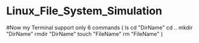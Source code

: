 # Linux_File_System_Simulation


#Now my Terminal support only 6 commands (
ls 
cd "DirName"
cd ..
mkdir "DirName" 
rmdir "DirName"
touch "FileName"
rm    "FileName"
)
